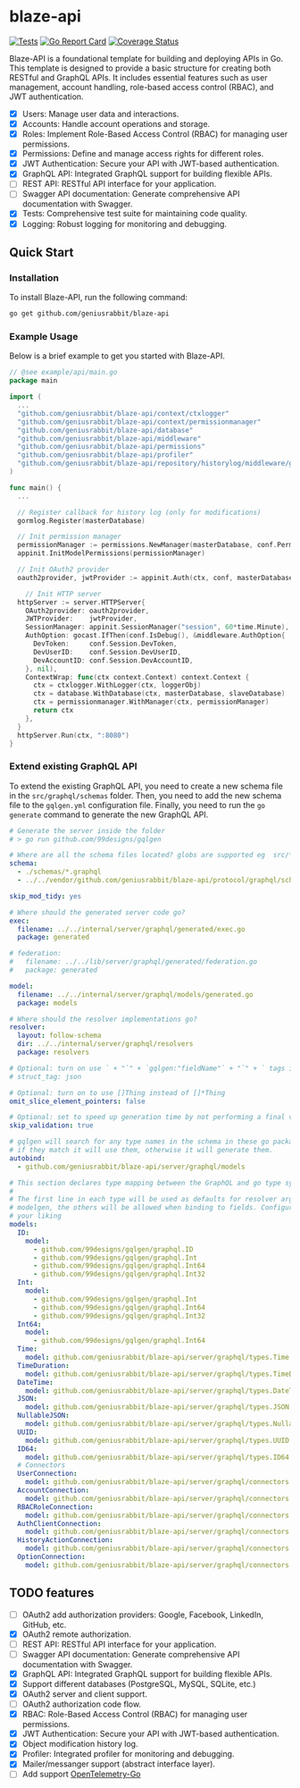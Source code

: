 # blaze-api

[![Tests](https://github.com/geniusrabbit/blaze-api/actions/workflows/tests.yml/badge.svg)](https://github.com/geniusrabbit/blaze-api/actions?workflow=Tests)
[![Go Report Card](https://goreportcard.com/badge/github.com/geniusrabbit/blaze-api)](https://goreportcard.com/report/github.com/geniusrabbit/blaze-api)
[![Coverage Status](https://coveralls.io/repos/github/geniusrabbit/blaze-api/badge.svg?branch=main)](https://coveralls.io/github/geniusrabbit/blaze-api?branch=main)

Blaze-API is a foundational template for building and deploying APIs in Go. This template is designed to provide a basic structure for creating both RESTful and GraphQL APIs. It includes essential features such as user management, account handling, role-based access control (RBAC), and JWT authentication.

- [x] Users: Manage user data and interactions.
- [x] Accounts: Handle account operations and storage.
- [x] Roles: Implement Role-Based Access Control (RBAC) for managing user permissions.
- [x] Permissions: Define and manage access rights for different roles.
- [x] JWT Authentication: Secure your API with JWT-based authentication.
- [x] GraphQL API: Integrated GraphQL support for building flexible APIs.
- [ ] REST API: RESTful API interface for your application.
- [ ] Swagger API documentation: Generate comprehensive API documentation with Swagger.
- [x] Tests: Comprehensive test suite for maintaining code quality.
- [x] Logging: Robust logging for monitoring and debugging.

## Quick Start

### Installation

To install Blaze-API, run the following command:

```bash
go get github.com/geniusrabbit/blaze-api
```

### Example Usage

Below is a brief example to get you started with Blaze-API.

```go
// @see example/api/main.go
package main

import (
  ...
  "github.com/geniusrabbit/blaze-api/context/ctxlogger"
  "github.com/geniusrabbit/blaze-api/context/permissionmanager"
  "github.com/geniusrabbit/blaze-api/database"
  "github.com/geniusrabbit/blaze-api/middleware"
  "github.com/geniusrabbit/blaze-api/permissions"
  "github.com/geniusrabbit/blaze-api/profiler"
  "github.com/geniusrabbit/blaze-api/repository/historylog/middleware/gormlog"
)

func main() {
  ...

  // Register callback for history log (only for modifications)
  gormlog.Register(masterDatabase)

  // Init permission manager
  permissionManager := permissions.NewManager(masterDatabase, conf.Permissions.RoleCacheLifetime)
  appinit.InitModelPermissions(permissionManager)

  // Init OAuth2 provider
  oauth2provider, jwtProvider := appinit.Auth(ctx, conf, masterDatabase)

    // Init HTTP server
  httpServer := server.HTTPServer{
    OAuth2provider: oauth2provider,
    JWTProvider:    jwtProvider,
    SessionManager: appinit.SessionManager("session", 60*time.Minute),
    AuthOption: gocast.IfThen(conf.IsDebug(), &middleware.AuthOption{
      DevToken:     conf.Session.DevToken,
      DevUserID:    conf.Session.DevUserID,
      DevAccountID: conf.Session.DevAccountID,
    }, nil),
    ContextWrap: func(ctx context.Context) context.Context {
      ctx = ctxlogger.WithLogger(ctx, loggerObj)
      ctx = database.WithDatabase(ctx, masterDatabase, slaveDatabase)
      ctx = permissionmanager.WithManager(ctx, permissionManager)
      return ctx
    },
  }
  httpServer.Run(ctx, ":8080")
}
```

### Extend existing GraphQL API

To extend the existing GraphQL API, you need to create a new schema file in the `src/graphql/schemas` folder. Then, you need to add the new schema file to the `gqlgen.yml` configuration file. Finally, you need to run the `go generate` command to generate the new GraphQL API.

```yaml
# Generate the server inside the folder
# > go run github.com/99designs/gqlgen

# Where are all the schema files located? globs are supported eg  src/**/*.graphqls
schema:
  - ./schemas/*.graphql
  - ../../vendor/github.com/geniusrabbit/blaze-api/protocol/graphql/schemas/*.graphql

skip_mod_tidy: yes

# Where should the generated server code go?
exec:
  filename: ../../internal/server/graphql/generated/exec.go
  package: generated

# federation:
#   filename: ../../lib/server/graphql/generated/federation.go
#   package: generated

model:
  filename: ../../internal/server/graphql/models/generated.go
  package: models

# Where should the resolver implementations go?
resolver:
  layout: follow-schema
  dir: ../../internal/server/graphql/resolvers
  package: resolvers

# Optional: turn on use ` + "`" + `gqlgen:"fieldName"` + "`" + ` tags in your models
# struct_tag: json

# Optional: turn on to use []Thing instead of []*Thing
omit_slice_element_pointers: false

# Optional: set to speed up generation time by not performing a final validation pass.
skip_validation: true

# gqlgen will search for any type names in the schema in these go packages
# if they match it will use them, otherwise it will generate them.
autobind:
  - github.com/geniusrabbit/blaze-api/server/graphql/models

# This section declares type mapping between the GraphQL and go type systems
#
# The first line in each type will be used as defaults for resolver arguments and
# modelgen, the others will be allowed when binding to fields. Configure them to
# your liking
models:
  ID:
    model:
      - github.com/99designs/gqlgen/graphql.ID
      - github.com/99designs/gqlgen/graphql.Int
      - github.com/99designs/gqlgen/graphql.Int64
      - github.com/99designs/gqlgen/graphql.Int32
  Int:
    model:
      - github.com/99designs/gqlgen/graphql.Int
      - github.com/99designs/gqlgen/graphql.Int64
      - github.com/99designs/gqlgen/graphql.Int32
  Int64:
    model:
      - github.com/99designs/gqlgen/graphql.Int64
  Time:
    model: github.com/geniusrabbit/blaze-api/server/graphql/types.Time
  TimeDuration:
    model: github.com/geniusrabbit/blaze-api/server/graphql/types.TimeDuration
  DateTime:
    model: github.com/geniusrabbit/blaze-api/server/graphql/types.DateTime
  JSON:
    model: github.com/geniusrabbit/blaze-api/server/graphql/types.JSON
  NullableJSON:
    model: github.com/geniusrabbit/blaze-api/server/graphql/types.NullableJSON
  UUID:
    model: github.com/geniusrabbit/blaze-api/server/graphql/types.UUID
  ID64:
    model: github.com/geniusrabbit/blaze-api/server/graphql/types.ID64
  # Connectors
  UserConnection:
    model: github.com/geniusrabbit/blaze-api/server/graphql/connectors.UserConnection
  AccountConnection:
    model: github.com/geniusrabbit/blaze-api/server/graphql/connectors.AccountConnection
  RBACRoleConnection:
    model: github.com/geniusrabbit/blaze-api/server/graphql/connectors.RBACRoleConnection
  AuthClientConnection:
    model: github.com/geniusrabbit/blaze-api/server/graphql/connectors.AuthClientConnection
  HistoryActionConnection:
    model: github.com/geniusrabbit/blaze-api/server/graphql/connectors.HistoryActionConnection
  OptionConnection:
    model: github.com/geniusrabbit/blaze-api/server/graphql/connectors.OptionConnection
```

## TODO features

- [ ] OAuth2 add authorization providers: Google, Facebook, LinkedIn, GitHub, etc.
- [x] OAuth2 remote authorization.
- [ ] REST API: RESTful API interface for your application.
- [ ] Swagger API documentation: Generate comprehensive API documentation with Swagger.
- [x] GraphQL API: Integrated GraphQL support for building flexible APIs.
- [x] Support different databases (PostgreSQL, MySQL, SQLite, etc.)
- [x] OAuth2 server and client support.
- [ ] OAuth2 authorization code flow.
- [x] RBAC: Role-Based Access Control (RBAC) for managing user permissions.
- [x] JWT Authentication: Secure your API with JWT-based authentication.
- [x] Object modification history log.
- [x] Profiler: Integrated profiler for monitoring and debugging.
- [x] Mailer/messanger support (abstract interface layer).
- [ ] Add support [OpenTelemetry-Go](https://github.com/open-telemetry/opentelemetry-go/)
